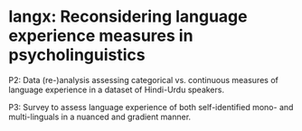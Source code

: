 # langx: Reconsidering language experience measures in psycholinguistics

P2: Data (re-)analysis assessing categorical vs. continuous measures of language experience in a dataset of Hindi-Urdu speakers.

P3: Survey to assess language experience of both self-identified mono- and multi-linguals in a nuanced and gradient manner.
